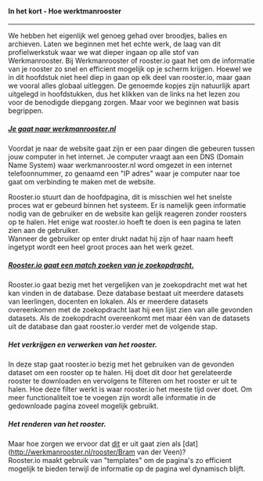 #### In het kort - Hoe werktmanrooster
---
We hebben het eigenlijk wel genoeg gehad over broodjes, balies en archieven. Laten we beginnen met het echte werk, de laag van dit profielwerkstuk waar we wat dieper ingaan op alle stof van Werkmanrooster. Bij Werkmanrooster of rooster.io gaat het om de informatie van je rooster zo snel en efficient mogelijk op je scherm krijgen. Hoewel we in dit hoofdstuk niet heel diep in gaan op elk deel van rooster.io, maar gaan we vooral alles globaal uitleggen. De genoemde kopjes zijn natuurlijk apart uitgelegd in hoofdstukken, dus het klikken van de links na het lezen zou voor de benodigde diepgang zorgen. Maar voor we beginnen wat basis begrippen.


##### [Je gaat naar werkmanrooster.nl](/intypen)
Voordat je naar de website gaat zijn er een paar dingen die gebeuren tussen jouw computer in het internet. Je computer vraagt aan een DNS (Domain Name System) waar werkmanrooster.nl word omgezet in een internet telefoonnummer, zo genaamd een "IP adres" waar je computer naar toe gaat om verbinding te maken met de website.

Rooster.io stuurt dan de hoofdpagina, dit is misschien wel het snelste proces wat er gebeurd binnen het systeem. Er is namelijk geen informatie nodig van de gebruiker en de website kan gelijk reageren zonder roosters op te halen. Het enige wat rooster.io hoeft te doen is een pagina te laten zien aan de gebruiker.  
Wanneer de gebruiker op enter drukt nadat hij zijn of haar naam heeft ingetypt wordt een heel groot proces aan het werk gezet.

<!-- Op het moment dat de gebruiker op enter drukt wordt namelijk de naam die je hebt ingetypt geüpload naar rooster.io, dat wil zeggen, de informatie wordt vanaf de gebruiker gedeeld naar de server. De server controleerd wat je gestuurd hebt en reageerd op wat je hebt ingevuld. Bijvoorbeeld als je specifieke dingen intypt zoals "hoewerkt" word je naar deze paginas gestuurd. Als je zoekopdracht niet overeenkomt met die speciale gevallen dan doet hij een standaard zoekopdracht naar een rooster. -->

##### [Rooster.io gaat een match zoeken van je zoekopdracht.](/opzoek/normaal)
Rooster.io gaat bezig met het vergelijken van je zoekopdracht met wat het kan vinden in de database. Deze database bestaat uit meerdere datasets van leerlingen, docenten en lokalen. Als er meerdere datasets overeenkomen met de zoekopdracht laat hij een lijst zien van alle gevonden datasets. Als de zoekopdracht overeenkomt met maar één van de datasets uit de database dan gaat rooster.io verder met de volgende stap.

##### Het verkrijgen en verwerken van het rooster.
In deze stap gaat rooster.io bezig met het gebruiken van de gevonden dataset om een rooster op te halen. Hij doet dit door het gerelateerde rooster te downloaden en vervolgens te filteren om het rooster er uit te halen. Hoe deze filter werkt is waar rooster.io het meeste tijd over doet. Om meer functionaliteit toe te voegen zijn wordt alle informatie in de gedownloade pagina zoveel mogelijk gebruikt.

<!-- Nu dat het voorwerk is gedaan, is het eindelijk tijd voor rooster.io om bezig te gaan met waar het om gaat: roosters. Zoals je misschien gezien hebt bij [de informatie](http://werkmanrooster.nl/api/search?name=Bram%20van%20der%20Veen) is er een data waarde genaamd "url". Als je naar deze [url](http://roosters5.gepro-osi.nl/roosters/rooster.php?school=934&type=Leerlingrooster&afdeling=l_atheneum 6&leerling=16374) gaat dan zul je de normale roostersite zien van Schoolmasters. Waar je nu naar kijkt is de informatie die rooster.io ontvangt als hij opzoek gaat naar je rooster. De hoeveelheid informatie die uit deze pagina te halen is lijkt op het eerste gezicht triviaal, maar als je verder kijkt dan wat de gebruiker ziet zul je een grote cluster vinden van informatie die allemaal te gebruiken is voor verschillende doeleindes.  

Los van wat je met al die informatie kan doen, gaat rooster.io in dit geval bezig met het verwerken van het rooster op de pagina naar "rauwe informatie". Een dataobject word gemaakt van de verschillende dingen. Een algoritme gaat langs de verschillende dagen, gaat langs elk uur en kijkt naar de volgende dingen:  

* Is het een uitgevallen uur?
* Is er een roosterwijziging op het uur?
* Welk uur is het? (1e, 2e, etc)
* Welke docent geeft de les? (bGel, hTig, etc)
* Welk lokaal of welke locatie word er gebruikt in de les? (L2.10, Lfit, etc)
* Wat voor les is het? (WIS, AK, etc)

Rooster.io stopt dan alle uren in de bijhorende dag en stopt dan alle informatie bij elkaar. Het resultaat is een [dataobject](http://werkmanrooster.nl/api/schedule?name=Bram%20van%20der%20veen) wat door rooster.io gebruikt kan worden voor het laten zien van een rooster. -->

##### Het renderen van het rooster.
Maar hoe zorgen we ervoor dat [dit](http://werkmanrooster.nl/api/schedule?name=Bram%20van%20der%20veen) er uit gaat zien als [dat](http://werkmanrooster.nl/rooster/Bram van der Veen)?  
Rooster.io maakt gebruik van "templates" om de pagina's zo efficient mogelijk te bieden terwijl de informatie op de pagina wel dynamisch blijft.

<!-- Simpel is het niet, maar het systeem gebruikt aan aantal "[templates](http://git.werkmanrooster.nl/werkmanrooster/rooster-io/tree/master/resources/jade)" of sjablomen. Deze templates zijn gemaakt voor het laten zien van verschillende paginas. Rooster.io heeft er een voor de hoofdpagina, roosters, login en lijsten van mensen. Voor een rooster word het template "schedule" gebruikt. Deze template sorteerd de informatie van het dataobject in een tabel van een webpagina. Het is alsof het dataobject gesmolten ijzer is en het gegoten word in een vorm zodat het bruikbaar word. Er wordt bij het renderen van het rooster ook nog wat extra dingen bij gedaan voor beter gebruiksgemak. -->
